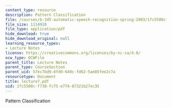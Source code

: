 ```yaml
---
content_type: resource
description: Pattern Classification
file: /courses/6-345-automatic-speech-recognition-spring-2003/1fc5500cf738fc75e77487321b27ec35_lecture7.pdf
file_size: 1114910
file_type: application/pdf
hide_download: true
hide_download_original: null
learning_resource_types:
- Lecture Notes
license: https://creativecommons.org/licenses/by-nc-sa/4.0/
ocw_type: OCWFile
parent_title: Lecture Notes
parent_type: CourseSection
parent_uid: 57ec7bd9-8fd9-649c-fd62-5ae85fee2c7a
resourcetype: Document
title: lecture7.pdf
uid: 1fc5500c-f738-fc75-e774-87321b27ec35
---
```

Pattern Classification